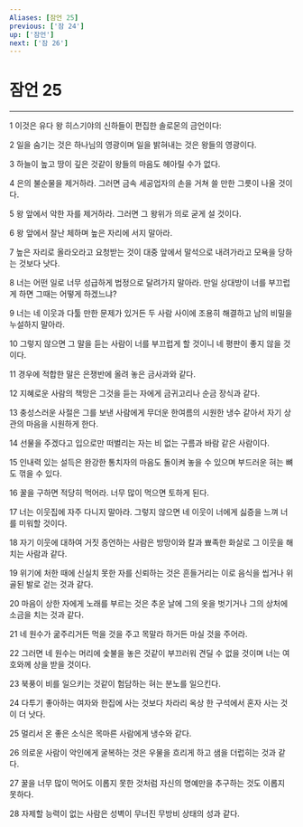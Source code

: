 ```yaml
---
Aliases: [잠언 25]
previous: ['잠 24']
up: ['잠언']
next: ['잠 26']
---
```

# 잠언 25

***


1 이것은 유다 왕 히스기야의 신하들이 편집한 솔로몬의 금언이다: 

2 일을 숨기는 것은 하나님의 영광이며 일을 밝혀내는 것은 왕들의 영광이다. 

3 하늘이 높고 땅이 깊은 것같이 왕들의 마음도 헤아릴 수가 없다. 

4 은의 불순물을 제거하라. 그러면 금속 세공업자의 손을 거쳐 쓸 만한 그릇이 나올 것이다. 

5 왕 앞에서 악한 자를 제거하라. 그러면 그 왕위가 의로 굳게 설 것이다. 

6 왕 앞에서 잘난 체하며 높은 자리에 서지 말아라. 

7 높은 자리로 올라오라고 요청받는 것이 대중 앞에서 말석으로 내려가라고 모욕을 당하는 것보다 낫다. 

8 너는 어떤 일로 너무 성급하게 법정으로 달려가지 말아라. 만일 상대방이 너를 부끄럽게 하면 그때는 어떻게 하겠느냐? 

9 너는 네 이웃과 다툴 만한 문제가 있거든 두 사람 사이에 조용히 해결하고 남의 비밀을 누설하지 말아라. 

10 그렇지 않으면 그 말을 듣는 사람이 너를 부끄럽게 할 것이니 네 평판이 좋지 않을 것이다. 

11 경우에 적합한 말은 은쟁반에 올려 놓은 금사과와 같다. 

12 지혜로운 사람의 책망은 그것을 듣는 자에게 금귀고리나 순금 장식과 같다. 

13 충성스러운 사절은 그를 보낸 사람에게 무더운 한여름의 시원한 냉수 같아서 자기 상관의 마음을 시원하게 한다. 

14 선물을 주겠다고 입으로만 떠벌리는 자는 비 없는 구름과 바람 같은 사람이다. 

15 인내력 있는 설득은 완강한 통치자의 마음도 돌이켜 놓을 수 있으며 부드러운 혀는 뼈도 꺾을 수 있다. 

16 꿀을 구하면 적당히 먹어라. 너무 많이 먹으면 토하게 된다. 

17 너는 이웃집에 자주 다니지 말아라. 그렇지 않으면 네 이웃이 너에게 싫증을 느껴 너를 미워할 것이다. 

18 자기 이웃에 대하여 거짓 증언하는 사람은 방망이와 칼과 뾰족한 화살로 그 이웃을 해치는 사람과 같다. 

19 위기에 처한 때에 신실치 못한 자를 신뢰하는 것은 흔들거리는 이로 음식을 씹거나 위골된 발로 걷는 것과 같다. 

20 마음이 상한 자에게 노래를 부르는 것은 추운 날에 그의 옷을 벗기거나 그의 상처에 소금을 치는 것과 같다. 

21 네 원수가 굶주리거든 먹을 것을 주고 목말라 하거든 마실 것을 주어라. 

22 그러면 네 원수는 머리에 숯불을 놓은 것같이 부끄러워 견딜 수 없을 것이며 너는 여호와께 상을 받을 것이다. 

23 북풍이 비를 일으키는 것같이 험담하는 혀는 분노를 일으킨다. 

24 다투기 좋아하는 여자와 한집에 사는 것보다 차라리 옥상 한 구석에서 혼자 사는 것이 더 낫다. 

25 멀리서 온 좋은 소식은 목마른 사람에게 냉수와 같다. 

26 의로운 사람이 악인에게 굴복하는 것은 우물을 흐리게 하고 샘을 더럽히는 것과 같다. 

27 꿀을 너무 많이 먹어도 이롭지 못한 것처럼 자신의 명예만을 추구하는 것도 이롭지 못하다. 

28 자제할 능력이 없는 사람은 성벽이 무너진 무방비 상태의 성과 같다.
